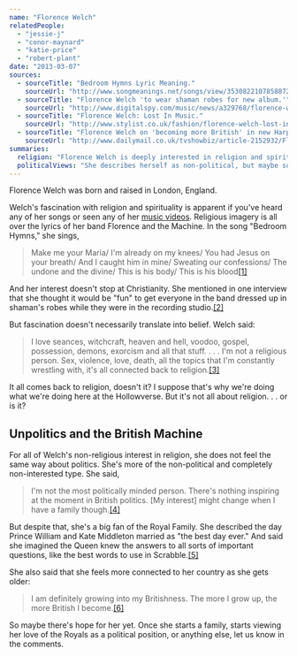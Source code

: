 ```yaml
---
name: "Florence Welch"
relatedPeople:
  - "jessie-j"
  - "conor-maynard"
  - "katie-price"
  - "robert-plant"
date: "2013-03-07"
sources:
  - sourceTitle: "Bedroom Hymns Lyric Meaning."
    sourceUrl: "http://www.songmeanings.net/songs/view/3530822107858872705/"
  - sourceTitle: "Florence Welch 'to wear shaman robes for new album.'"
    sourceUrl: "http://www.digitalspy.com/music/news/a329768/florence-welch-to-wear-shaman-robes-for-new-album.html"
  - sourceTitle: "Florence Welch: Lost In Music."
    sourceUrl: "http://www.stylist.co.uk/fashion/florence-welch-lost-in-music#image-rotator-1"
  - sourceTitle: "Florence Welch on 'becoming more British' in new Harper's Bazaar."
    sourceUrl: "http://www.dailymail.co.uk/tvshowbiz/article-2152932/Florence-Welch-British-new-Harpers-Bazaar.html"
summaries:
  religion: "Florence Welch is deeply interested in religion and spirituality, but is non-religious herself."
  politicalViews: "She describes herself as non-political, but maybe someday she'll change her position."
---
```


Florence Welch was born and raised in London, England.

Welch's fascination with religion and spirituality is apparent if you've heard any of her songs or seen any of her [music videos](http://www.youtube.com/watch?v=TpLXQorSQe8). Religious imagery is all over the lyrics of her band Florence and the Machine. In the song "Bedroom Hymns," she sings,

>Make me your Maria/ I'm already on my knees/ You had Jesus on your breath/ And I caught him in mine/ Sweating our confessions/ The undone and the divine/ This is his body/ This is his blood<a class="source-citation" href="#http%3A%2F%2Fwww.songmeanings.net%2Fsongs%2Fview%2F3530822107858872705%2F" title="Bedroom Hymns Lyric Meaning.">[1]</a>

And her interest doesn't stop at Christianity. She mentioned in one interview that she thought it would be "fun" to get everyone in the band dressed up in shaman's robes while they were in the recording studio.<a class="source-citation" href="#http%3A%2F%2Fwww.digitalspy.com%2Fmusic%2Fnews%2Fa329768%2Fflorence-welch-to-wear-shaman-robes-for-new-album.html" title="Florence Welch &apos;to wear shaman robes for new album.&apos;">[2]</a>

But fascination doesn't necessarily translate into belief. Welch said:

>I love seances, witchcraft, heaven and hell, voodoo, gospel, possession, demons, exorcism and all that stuff. . . . I'm not a religious person. Sex, violence, love, death, all the topics that I'm constantly wrestling with, it's all connected back to religion.<a class="source-citation" href="#http%3A%2F%2Fwww.digitalspy.com%2Fmusic%2Fnews%2Fa329768%2Fflorence-welch-to-wear-shaman-robes-for-new-album.html" title="Florence Welch &apos;to wear shaman robes for new album.&apos;">[3]</a>

It all comes back to religion, doesn't it? I suppose that's why we're doing what we're doing here at the Hollowverse. But it's not all about religion. . . or is it?


## Unpolitics and the British Machine

For all of Welch's non-religious interest in religion, she does not feel the same way about politics. She's more of the non-political and completely non-interested type. She said,

>I'm not the most politically minded person. There's nothing inspiring at the moment in British politics. [My interest] might change when I have a family though.<a class="source-citation" href="#http%3A%2F%2Fwww.stylist.co.uk%2Ffashion%2Fflorence-welch-lost-in-music%23image-rotator-1" title="Florence Welch: Lost In Music.">[4]</a>

But despite that, she's a big fan of the Royal Family. She described the day Prince William and Kate Middleton married as "the best day ever." And said she imagined the Queen knew the answers to all sorts of important questions, like the best words to use in Scrabble.<a class="source-citation" href="#http%3A%2F%2Fwww.dailymail.co.uk%2Ftvshowbiz%2Farticle-2152932%2FFlorence-Welch-British-new-Harpers-Bazaar.html" title="Florence Welch on &apos;becoming more British&apos; in Harper&apos;s Bazaar.">[5]</a>

She also said that she feels more connected to her country as she gets older:

>I am definitely growing into my Britishness. The more I grow up, the more British I become.<a class="source-citation" href="#http%3A%2F%2Fwww.dailymail.co.uk%2Ftvshowbiz%2Farticle-2152932%2FFlorence-Welch-British-new-Harpers-Bazaar.html" title="Florence Welch on &apos;becoming more British&apos; in new Harper&apos;s Bazaar.">[6]</a>

So maybe there's hope for her yet. Once she starts a family, starts viewing her love of the Royals as a political position, or anything else, let us know in the comments.